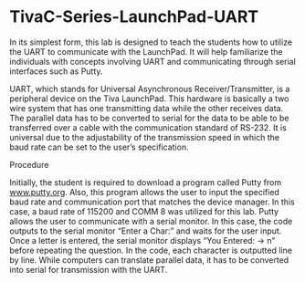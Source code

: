 # TivaC-Series-LaunchPad-UART
In its simplest form, this lab is designed to teach the students how to utilize the UART to communicate with the LaunchPad. It will help familiarize the individuals with concepts involving UART and communicating through serial interfaces such as Putty.

UART, which stands for Universal Asynchronous Receiver/Transmitter, is a peripheral device on the Tiva LaunchPad. This hardware is basically a two wire system that has one transmitting data while the other receives data. The parallel data has to be converted to serial for the data to be able to be transferred over a cable with the communication standard of RS-232. It is universal due to the adjustability of the transmission speed in which the baud rate can be set to the user’s specification.   


Procedure

Initially, the student is required to download a program called Putty from www.putty.org.  Also, this program allows the user to input the specified baud rate and communication port that matches the device manager. In this case, a baud rate of 115200 and COMM 8 was utilized for this lab. Putty allows the user to communicate with a serial monitor. In this case, the code outputs to the serial monitor “Enter a Char:” and waits for the user input. Once a letter is entered, the serial monitor displays “You Entered: → n” before repeating the question. In the code, each character is outputted line by line. While computers can translate parallel data, it has to be converted into serial for transmission with the UART. 
